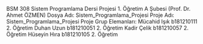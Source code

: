 BSM 308 Sistem Programlama Dersi Projesi 1. Öğretim A Şubesi (Prof. Dr. Ahmet ÖZMEN)
Dosya Adı: Sistem_Programlama_Projesi
Proje Adı: Sistem_Programlama_Projesi
Proje Grup Elemanları:  Mücahid Işık b181210111 2. Öğretim
                        Duhan Uzun b181210051 2. Öğretim
                        Kadir Çelik b181210057 2. Öğretim
                        Hüseyin Hıra b181210105 2. Öğretim